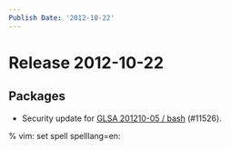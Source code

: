 ```yaml
---
Publish Date: '2012-10-22'
---
```


# Release 2012-10-22

## Packages

- Security update for [GLSA 201210-05 / bash](http://www.gentoo.org/security/en/glsa/glsa-201210-05.xml) (#11526).

% vim: set spell spelllang=en:
